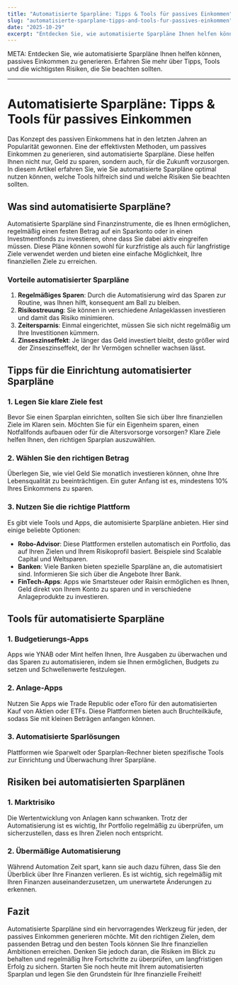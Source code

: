 ```yaml
---
title: "Automatisierte Sparpläne: Tipps & Tools für passives Einkommen"
slug: "automatisierte-sparplane-tipps-and-tools-fur-passives-einkommen"
date: "2025-10-29"
excerpt: "Entdecken Sie, wie automatisierte Sparpläne Ihnen helfen können, passives Einkommen zu generieren. Erfahren Sie mehr über Tipps, Tools und die wichtigsten Risiken, die Sie beachten sollten."
---
```


META: Entdecken Sie, wie automatisierte Sparpläne Ihnen helfen können, passives Einkommen zu generieren. Erfahren Sie mehr über Tipps, Tools und die wichtigsten Risiken, die Sie beachten sollten.

---

# Automatisierte Sparpläne: Tipps & Tools für passives Einkommen

Das Konzept des passiven Einkommens hat in den letzten Jahren an Popularität gewonnen. Eine der effektivsten Methoden, um passives Einkommen zu generieren, sind automatisierte Sparpläne. Diese helfen Ihnen nicht nur, Geld zu sparen, sondern auch, für die Zukunft vorzusorgen. In diesem Artikel erfahren Sie, wie Sie automatisierte Sparpläne optimal nutzen können, welche Tools hilfreich sind und welche Risiken Sie beachten sollten.

## Was sind automatisierte Sparpläne?

Automatisierte Sparpläne sind Finanzinstrumente, die es Ihnen ermöglichen, regelmäßig einen festen Betrag auf ein Sparkonto oder in einen Investmentfonds zu investieren, ohne dass Sie dabei aktiv eingreifen müssen. Diese Pläne können sowohl für kurzfristige als auch für langfristige Ziele verwendet werden und bieten eine einfache Möglichkeit, Ihre finanziellen Ziele zu erreichen.

### Vorteile automatisierter Sparpläne

1. **Regelmäßiges Sparen**: Durch die Automatisierung wird das Sparen zur Routine, was Ihnen hilft, konsequent am Ball zu bleiben.
2. **Risikostreuung**: Sie können in verschiedene Anlageklassen investieren und damit das Risiko minimieren.
3. **Zeitersparnis**: Einmal eingerichtet, müssen Sie sich nicht regelmäßig um Ihre Investitionen kümmern.
4. **Zinseszinseffekt**: Je länger das Geld investiert bleibt, desto größer wird der Zinseszinseffekt, der Ihr Vermögen schneller wachsen lässt.

## Tipps für die Einrichtung automatisierter Sparpläne

### 1. Legen Sie klare Ziele fest

Bevor Sie einen Sparplan einrichten, sollten Sie sich über Ihre finanziellen Ziele im Klaren sein. Möchten Sie für ein Eigenheim sparen, einen Notfallfonds aufbauen oder für die Altersvorsorge vorsorgen? Klare Ziele helfen Ihnen, den richtigen Sparplan auszuwählen.

### 2. Wählen Sie den richtigen Betrag

Überlegen Sie, wie viel Geld Sie monatlich investieren können, ohne Ihre Lebensqualität zu beeinträchtigen. Ein guter Anfang ist es, mindestens 10% Ihres Einkommens zu sparen.

### 3. Nutzen Sie die richtige Plattform

Es gibt viele Tools und Apps, die automisierte Sparpläne anbieten. Hier sind einige beliebte Optionen:

- **Robo-Advisor**: Diese Plattformen erstellen automatisch ein Portfolio, das auf Ihren Zielen und Ihrem Risikoprofil basiert. Beispiele sind Scalable Capital und Weltsparen.
- **Banken**: Viele Banken bieten spezielle Sparpläne an, die automatisiert sind. Informieren Sie sich über die Angebote Ihrer Bank.
- **FinTech-Apps**: Apps wie Smartsteuer oder Raisin ermöglichen es Ihnen, Geld direkt von Ihrem Konto zu sparen und in verschiedene Anlageprodukte zu investieren.

## Tools für automatisierte Sparpläne

### 1. Budgetierungs-Apps

Apps wie YNAB oder Mint helfen Ihnen, Ihre Ausgaben zu überwachen und das Sparen zu automatisieren, indem sie Ihnen ermöglichen, Budgets zu setzen und Schwellenwerte festzulegen.

### 2. Anlage-Apps

Nutzen Sie Apps wie Trade Republic oder eToro für den automatisierten Kauf von Aktien oder ETFs. Diese Plattformen bieten auch Bruchteilkäufe, sodass Sie mit kleinen Beträgen anfangen können.

### 3. Automatisierte Sparlösungen

Plattformen wie Sparwelt oder Sparplan-Rechner bieten spezifische Tools zur Einrichtung und Überwachung Ihrer Sparpläne.

## Risiken bei automatisierten Sparplänen

### 1. Marktrisiko

Die Wertentwicklung von Anlagen kann schwanken. Trotz der Automatisierung ist es wichtig, Ihr Portfolio regelmäßig zu überprüfen, um sicherzustellen, dass es Ihren Zielen noch entspricht.

### 2. Übermäßige Automatisierung

Während Automation Zeit spart, kann sie auch dazu führen, dass Sie den Überblick über Ihre Finanzen verlieren. Es ist wichtig, sich regelmäßig mit Ihren Finanzen auseinanderzusetzen, um unerwartete Änderungen zu erkennen.

## Fazit

Automatisierte Sparpläne sind ein hervorragendes Werkzeug für jeden, der passives Einkommen generieren möchte. Mit den richtigen Zielen, dem passenden Betrag und den besten Tools können Sie Ihre finanziellen Ambitionen erreichen. Denken Sie jedoch daran, die Risiken im Blick zu behalten und regelmäßig Ihre Fortschritte zu überprüfen, um langfristigen Erfolg zu sichern. Starten Sie noch heute mit Ihrem automatisierten Sparplan und legen Sie den Grundstein für Ihre finanzielle Freiheit!
